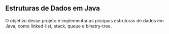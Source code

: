 ## Estruturas de Dados em Java

O objetivo desse projeto é implementar as pricipais estruturas de dados em Java, como linked-list, stack, queue e binatry-tree.
